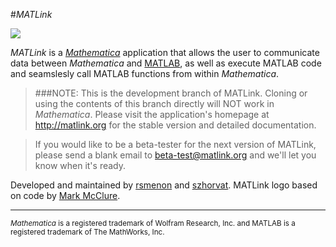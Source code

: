 #_MATLink_

![](http://rsmenon.github.io/MATLink/assets/img/logo.png)

_MATLink_ is a [_Mathematica_](http://www.wolfram.com/mathematica/) application that allows the user to communicate data between _Mathematica_ and [MATLAB](http://www.mathworks.com/products/matlab/), as well as execute MATLAB code and seamslesly call MATLAB functions from within _Mathematica_.

> ###NOTE: This is the development branch of MATLink. Cloning or using the contents of this branch directly will NOT work in _Mathematica_. Please visit the application's homepage at http://matlink.org for the stable version and detailed documentation. 

> If you would like to be a beta-tester for the next version of MATLink, please send a blank email to beta-test@matlink.org and we'll let you know when it's ready.

Developed and maintained by [rsmenon](https://github.com/rsmenon) and [szhorvat](https://github.com/szhorvat). MATLink logo based on code by [Mark McClure](https://sites.google.com/a/unca.edu/mark-mcclure/home).

---

<sub>_Mathematica_ is a registered trademark of Wolfram Research, Inc. and MATLAB is a registered trademark of The MathWorks, Inc.</sub>
